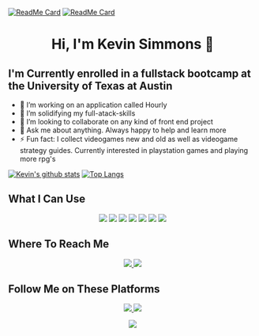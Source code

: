 <!-- 
[![Header](https://raw.githubusercontent.com/MartinHeinz/<OWNER>/<OWNER>/readme_header.png "Header")](https://some-url.dev/)
-->
[![ReadMe Card](https://github-readme-stats.vercel.app/api/pin/?username=climbingryan&repo=Read-Me-Challenge)](https://github.com/climbingryan/Read-Me-Challenge)
[![ReadMe Card](https://github-readme-stats.vercel.app/api/pin/?username=climbingryan&repo=password-Generator-Challenge)](https://github.com/climbingryan/password-Generator-Challenge)
<h1 align="center">
Hi, I'm Kevin Simmons 👋
</h1>

## I'm Currently enrolled in a fullstack bootcamp at the University of Texas at Austin 


- 🔭 I’m working on an application called Hourly
- 🌱 I’m solidifying my full-atack-skills
- 👯 I’m looking to collaborate on any kind of front end project
- 💬 Ask me about anything. Always happy to help and learn more
- ⚡ Fun fact: I collect videogames new and old as well as videogame strategy guides. Currently interested in playstation games and playing more rpg's

[![Kevin's github stats](https://github-readme-stats.vercel.app/api?username=climbingryan&theme=onedark&show_icons=true)](https://github.com/climbingryan/github-readme-stats)
[![Top Langs](https://github-readme-stats.vercel.app/api/top-langs/?username=climbingryan&theme=onedark)](https://github.com/climbingryan/github-readme-stats)

## What I Can Use
<p align="center">
  <!-- HTML -->       <img src="https://img.shields.io/badge/HTML5-E34F26?style=for-the-badge&logo=html5&logoColor=white">
  <!-- CSS -->        <img src="https://img.shields.io/badge/CSS3-1572B6?style=for-the-badge&logo=css3&logoColor=white">
  <!-- JAVASCIPT -->  <img src="https://img.shields.io/badge/JavaScript-F7DF1E?style=for-the-badge&logo=javascript&logoColor=black">
  <!-- NODE.JS -->    <img src="https://img.shields.io/badge/Node.js-43853D?style=for-the-badge&logo=node.js&logoColor=white">
  <!-- MARKDOWN -->   <img src="https://img.shields.io/badge/Markdown-000000?style=for-the-badge&logo=markdown&logoColor=white">
  <!-- BOOTSTRAP -->  <img src="https://img.shields.io/badge/Bootstrap-563D7C?style=for-the-badge&logo=bootstrap&logoColor=white"> 
  <!-- WINDOWS -->    <img src="https://img.shields.io/badge/Windows-0078D6?style=for-the-badge&logo=windows&logoColor=white">
  
  <!-- HEROKU -->
  <!-- <img src="https://img.shields.io/badge/Heroku-430098?style=for-the-badge&logo=heroku&logoColor=white"> -->
  <!-- JQUERY -->
  <!-- https://img.shields.io/badge/jQuery-0769AD?style=for-the-badge&logo=jquery&logoColor=white -->
  <!-- EXPRESS -->
  <!-- 	https://img.shields.io/badge/Express.js-404D59?style=for-the-badge -->
</p>

## Where To Reach Me
<p align="center">
  <!-- GMAIL -->    
  <a href="mailto: simmons5family@gmail.com">
    <img src="https://img.shields.io/badge/Gmail-D14836?style=for-the-badge&logo=gmail&logoColor=white">
  </a>
  <!-- LINKEDIN --> 
  <a target="_blank" href="https://www.linkedin.com/in/kevin-simmons-3b88bb1b3/">
    <img src="https://img.shields.io/badge/LinkedIn-0077B5?style=for-the-badge&logo=linkedin&logoColor=white">
  </a>
</p>

## Follow Me on These Platforms
<p align="center">
  <!-- GITHUB -->         
  <a target="_blank" href="https://github.com/climbingryan">
    <img src="https://img.shields.io/badge/GitHub-100000?style=for-the-badge&logo=github&logoColor=white">  
  </a>
  <!-- STACK OVERFLOW --> 
  <a target="_blank" href="https://stackoverflow.com/users/14024595/shaggy?tab=profile">
    <img src="https://img.shields.io/badge/Stack_Overflow-FE7A16?style=for-the-badge&logo=stack-overflow&logoColor=white">
  </a>
</p>

<p align="center">
  <a href="#"><img src="https://badges.pufler.dev/visits/climbingryan/climbingryan"></a>  
</p>
